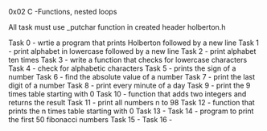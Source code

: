 0x02 C -Functions, nested loops

All task must use _putchar function in created header holberton.h

Task 0 - wrtie a program that prints Holberton followed by a new line
Task 1 - print alphabet in lowercase followed by a new line
Task 2 - print alphabet ten times
Task 3 - write a function that checks for lowercase characters
Task 4 - check for alphabetic characters
Task 5 - prints the sign of a number
Task 6 - find the absolute value of a number
Task 7 - print the last digit of a number
Task 8 - print every minute of a day
Task 9 - print the 9 times table starting with 0
Task 10 - function that adds two integers and returns the result
Task 11 - print all numbers n to 98
Task 12 - function that prints the n times table starting with 0
Task 13 -
Task 14 - program to print the first 50 fibonacci numbers
Task 15 -
Task 16 -

